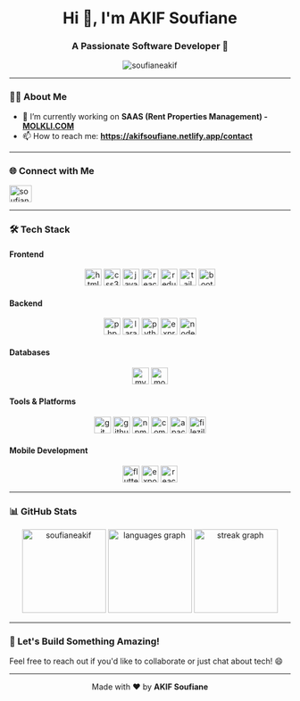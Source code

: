 <h1 align="center">Hi 👋, I'm AKIF Soufiane</h1>
<h3 align="center">A Passionate Software Developer 🚀</h3>

<p align="center">
  <img src="https://komarev.com/ghpvc/?username=soufianeakif&label=Profile%20views&color=e55c2d&style=flat-square" alt="soufianeakif" />
</p>

---

### 👨‍💻 About Me

- 🔭 I’m currently working on **SAAS (Rent Properties Management) - [MOLKLI.COM](https://molkli.com/)**
- 📫 How to reach me: **https://akifsoufiane.netlify.app/contact**

---

### 🌐 Connect with Me

<p align="left">
  <a href="https://linkedin.com/in/soufiane-akif" target="blank">
    <img align="center" src="https://raw.githubusercontent.com/rahuldkjain/github-profile-readme-generator/master/src/images/icons/Social/linked-in-alt.svg" alt="soufiane-akif" height="30" width="40" />
  </a>
  <!-- Add more social links here if needed -->
</p>

---

### 🛠️ Tech Stack

#### Frontend
<div align="center">
  <img src="https://img.shields.io/badge/HTML5-E34F26?logo=html5&logoColor=white&style=for-the-badge" height="30" alt="html5 logo" />
  <img src="https://img.shields.io/badge/CSS3-1572B6?logo=css3&logoColor=white&style=for-the-badge" height="30" alt="css3 logo" />
  <img src="https://img.shields.io/badge/JavaScript-F7DF1E?logo=javascript&logoColor=black&style=for-the-badge" height="30" alt="javascript logo" />
  <img src="https://img.shields.io/badge/React-61DAFB?logo=react&logoColor=black&style=for-the-badge" height="30" alt="react logo" />
  <img src="https://img.shields.io/badge/Redux-764ABC?logo=redux&logoColor=white&style=for-the-badge" height="30" alt="redux logo" />
  <img src="https://img.shields.io/badge/Tailwind CSS-06B6D4?logo=tailwindcss&logoColor=black&style=for-the-badge" height="30" alt="tailwindcss logo" />
  <img src="https://img.shields.io/badge/Bootstrap-7952B3?logo=bootstrap&logoColor=white&style=for-the-badge" height="30" alt="bootstrap logo" />
</div>

#### Backend
<div align="center">
  <img src="https://img.shields.io/badge/PHP-777BB4?logo=php&logoColor=black&style=for-the-badge" height="30" alt="php logo" />
  <img src="https://img.shields.io/badge/Laravel-FF2D20?logo=laravel&logoColor=white&style=for-the-badge" height="30" alt="laravel logo" />
  <img src="https://img.shields.io/badge/Python-3776AB?logo=python&logoColor=white&style=for-the-badge" height="30" alt="python logo" />
  <img src="https://img.shields.io/badge/Express.js-000000?logo=express&logoColor=white&style=for-the-badge" height="30" alt="expressjs logo" />
  <img src="https://img.shields.io/badge/Node.js-339933?logo=nodedotjs&logoColor=white&style=for-the-badge" height="30" alt="nodejs logo" />
</div>

#### Databases
<div align="center">
  <img src="https://img.shields.io/badge/MySQL-4479A1?logo=mysql&logoColor=white&style=for-the-badge" height="30" alt="mysql logo" />
  <img src="https://img.shields.io/badge/MongoDB-47A248?logo=mongodb&logoColor=white&style=for-the-badge" height="30" alt="mongodb logo" />
</div>

#### Tools & Platforms
<div align="center">
  <img src="https://img.shields.io/badge/Git-F05032?logo=git&logoColor=white&style=for-the-badge" height="30" alt="git logo" />
  <img src="https://img.shields.io/badge/GitHub-181717?logo=github&logoColor=white&style=for-the-badge" height="30" alt="github logo" />
  <img src="https://img.shields.io/badge/npm-CB3837?logo=npm&logoColor=white&style=for-the-badge" height="30" alt="npm logo" />
  <img src="https://img.shields.io/badge/Composer-885630?logo=composer&logoColor=white&style=for-the-badge" height="30" alt="composer logo" />
  <img src="https://cdn.jsdelivr.net/gh/devicons/devicon/icons/apache/apache-original.svg" height="30" alt="apache logo" />
  <img src="https://img.shields.io/badge/FileZilla-BF0000?logo=filezilla&logoColor=white&style=for-the-badge" height="30" alt="filezilla logo" />
</div>

#### Mobile Development
<div align="center">
  <img src="https://img.shields.io/badge/Flutter-02569B?logo=flutter&logoColor=white&style=for-the-badge" height="30" alt="flutter logo" />
  <img src="https://img.shields.io/badge/Expo-000020?logo=expo&logoColor=white&style=for-the-badge" height="30" alt="expo logo" />
  <img src="https://img.shields.io/badge/React_Native-61DAFB?logo=react&logoColor=black&style=for-the-badge" height="30" alt="react native logo" />
</div>


---

### 📊 GitHub Stats

<div align="center">
  <img src="https://github-readme-stats.vercel.app/api?username=soufianeakif&show_icons=true&locale=en&theme=codeSTACKr" height="150" alt="soufianeakif" />
  <img src="https://github-readme-stats.vercel.app/api/top-langs?username=soufianeakif&locale=en&hide_title=false&layout=compact&card_width=320&langs_count=5&theme=codeSTACKr&hide_border=false&order=2" height="150" alt="languages graph" />
  <img src="https://streak-stats.demolab.com?user=soufianeakif&locale=en&mode=daily&theme=codeSTACKr&hide_border=false&border_radius=5&order=3" height="150" alt="streak graph" />
</div>

---

### 🚀 Let's Build Something Amazing!

Feel free to reach out if you'd like to collaborate or just chat about tech! 😄

---

<p align="center">
  Made with ❤️ by <b>AKIF Soufiane</b>
</p>
